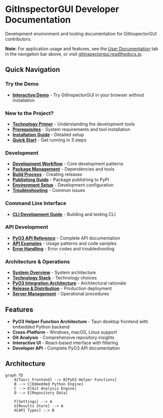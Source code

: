 # GitInspectorGUI Developer Documentation

Development environment and tooling documentation for GitInspectorGUI contributors.

**Note**: For application usage and features, see the
[User Documentation](user-docs/index.md) tab in the navigation bar above, or visit
[gitinspectorgui.readthedocs.io](https://gitinspectorgui.readthedocs.io/en/latest/).

## Quick Navigation

### Try the Demo

- **[Interactive Demo](https://boost-edu-tools.github.io/gitinspectorgui/demo/)** - Try
  GitInspectorGUI in your browser without installation

### New to the Project?

- **[Technology Primer](technology-primer.md)** - Understanding the development tools
- **[Prerequisites](getting-started/01-prerequisites.md)** - System requirements and
  tool installation
- **[Installation Guide](getting-started/02-installation.md)** - Detailed setup
- **[Quick Start](getting-started/03-quick-start.md)** - Get running in 3 steps

### Development

- **[Development Workflow](development/development-workflow.md)** - Core development
  patterns
- **[Package Management](development/package-management.md)** - Dependencies and tools
- **[Build Process](development/build-process.md)** - Creating releases
- **[Publishing Guide](development/publishing.md)** - Package publishing to PyPI
- **[Environment Setup](development/environment-setup.md)** - Development configuration
- **[Troubleshooting](development/troubleshooting.md)** - Common issues

### Command Line Interface

- **[CLI Development Guide](development/cli-development-guide.md)** - Building and
  testing CLI

### API Development

- **[PyO3 API Reference](api/reference.md)** - Complete API documentation
- **[API Examples](api/examples.md)** - Usage patterns and code samples
- **[Error Handling](api/error-handling.md)** - Error codes and troubleshooting

### Architecture & Operations

- **[System Overview](architecture/overview.md)** - System architecture
- **[Technology Stack](architecture/technology-stack.md)** - Technology choices
- **[PyO3 Integration Architecture](architecture/pyo3-integration.md)** - Architectural
  rationale
- **[Release & Distribution](operations/deployment.md)** - Production deployment
- **[Server Management](operations/server-management.md)** - Operational procedures

## Features

- **PyO3 Helper Function Architecture** - Tauri desktop frontend with embedded Python
  backend
- **Cross-Platform** - Windows, macOS, Linux support
- **Git Analysis** - Comprehensive repository insights
- **Interactive UI** - React-based interface with filtering
- **Developer API** - Complete PyO3 API documentation

## Architecture

```mermaid
graph TD
    A[Tauri Frontend] --> B[PyO3 Helper Functions]
    B --> C[Embedded Python Engine]
    C --> D[Git Analysis Engine]
    D --> E[Repository Data]

    F[Settings] --> A
    G[Results Store] --> A
    H[API Types] --> B
```
